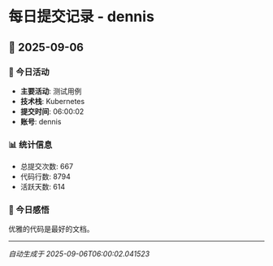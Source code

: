 # 每日提交记录 - dennis

## 📅 2025-09-06

### 🎯 今日活动
- **主要活动**: 测试用例
- **技术栈**: Kubernetes
- **提交时间**: 06:00:02
- **账号**: dennis

### 📊 统计信息
- 总提交次数: 667
- 代码行数: 8794
- 活跃天数: 614

### 💭 今日感悟
优雅的代码是最好的文档。

---
*自动生成于 2025-09-06T06:00:02.041523*
